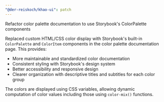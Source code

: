 ```yaml
---
"@der-reiskoch/khao-ui": patch
---
```


Refactor color palette documentation to use Storybook's ColorPalette components

Replaced custom HTML/CSS color display  with Storybook's built-in `ColorPalette` and `ColorItem` components in the color palette documentation page. This provides:

- More maintainable and standardized color documentation
- Consistent styling with Storybook's design system
- Better accessibility and responsive design
- Clearer organization with descriptive titles and subtitles for each color group

The colors are displayed using CSS variables, allowing dynamic computation of color values including those using `color-mix()` functions.
